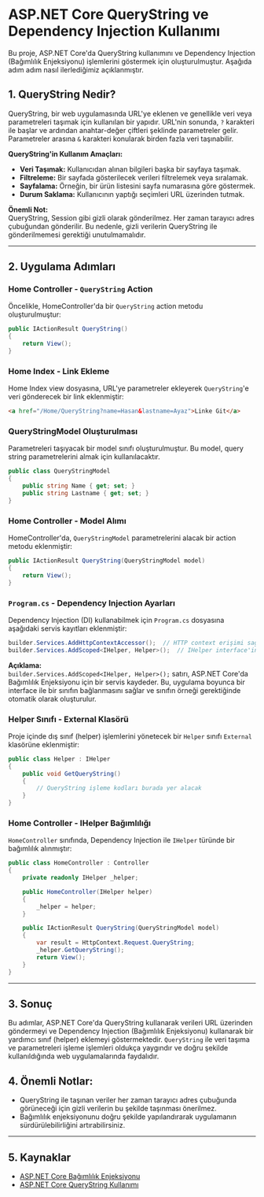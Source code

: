 
# ASP.NET Core QueryString ve Dependency Injection Kullanımı

Bu proje, ASP.NET Core'da QueryString kullanımını ve Dependency Injection (Bağımlılık Enjeksiyonu) işlemlerini göstermek için oluşturulmuştur. Aşağıda adım adım nasıl ilerlediğimiz açıklanmıştır.

## 1. **QueryString Nedir?**

QueryString, bir web uygulamasında URL'ye eklenen ve genellikle veri veya parametreleri taşımak için kullanılan bir yapıdır. URL'nin sonunda, `?` karakteri ile başlar ve ardından anahtar-değer çiftleri şeklinde parametreler gelir. Parametreler arasına `&` karakteri konularak birden fazla veri taşınabilir.

**QueryString'in Kullanım Amaçları:**
- **Veri Taşımak:** Kullanıcıdan alınan bilgileri başka bir sayfaya taşımak.
- **Filtreleme:** Bir sayfada gösterilecek verileri filtrelemek veya sıralamak.
- **Sayfalama:** Örneğin, bir ürün listesini sayfa numarasına göre göstermek.
- **Durum Saklama:** Kullanıcının yaptığı seçimleri URL üzerinden tutmak.

**Önemli Not:**  
QueryString, Session gibi gizli olarak gönderilmez. Her zaman tarayıcı adres çubuğundan gönderilir. Bu nedenle, gizli verilerin QueryString ile gönderilmemesi gerektiği unutulmamalıdır.

---

## 2. **Uygulama Adımları**

### Home Controller - `QueryString` Action

Öncelikle, HomeController'da bir `QueryString` action metodu oluşturulmuştur:

```csharp
public IActionResult QueryString()
{
    return View();
}
```

### Home Index - Link Ekleme

Home Index view dosyasına, URL'ye parametreler ekleyerek `QueryString`'e veri gönderecek bir link eklenmiştir:

```html
<a href="/Home/QueryString?name=Hasan&lastname=Ayaz">Linke Git</a>
```

### QueryStringModel Oluşturulması

Parametreleri taşıyacak bir model sınıfı oluşturulmuştur. Bu model, query string parametrelerini almak için kullanılacaktır.

```csharp
public class QueryStringModel
{
    public string Name { get; set; }
    public string Lastname { get; set; }
}
```

### Home Controller - Model Alımı

HomeController'da, `QueryStringModel` parametrelerini alacak bir action metodu eklenmiştir:

```csharp
public IActionResult QueryString(QueryStringModel model)
{
    return View();
}
```

### `Program.cs` - Dependency Injection Ayarları

Dependency Injection (DI) kullanabilmek için `Program.cs` dosyasına aşağıdaki servis kayıtları eklenmiştir:

```csharp
builder.Services.AddHttpContextAccessor();  // HTTP context erişimi sağlanır
builder.Services.AddScoped<IHelper, Helper>();  // IHelper interface'inin Helper sınıfı ile ilişkilendirilmesi
```

**Açıklama:**  
`builder.Services.AddScoped<IHelper, Helper>();` satırı, ASP.NET Core'da Bağımlılık Enjeksiyonu için bir servis kaydeder. Bu, uygulama boyunca bir interface ile bir sınıfın bağlanmasını sağlar ve sınıfın örneği gerektiğinde otomatik olarak oluşturulur.

### Helper Sınıfı - External Klasörü

Proje içinde dış sınıf (helper) işlemlerini yönetecek bir `Helper` sınıfı `External` klasörüne eklenmiştir:

```csharp
public class Helper : IHelper
{
    public void GetQueryString()
    {
        // QueryString işleme kodları burada yer alacak
    }
}
```

### Home Controller - IHelper Bağımlılığı

`HomeController` sınıfında, Dependency Injection ile `IHelper` türünde bir bağımlılık alınmıştır:

```csharp
public class HomeController : Controller
{
    private readonly IHelper _helper;

    public HomeController(IHelper helper)
    {
        _helper = helper;
    }

    public IActionResult QueryString(QueryStringModel model)
    {
        var result = HttpContext.Request.QueryString;
        _helper.GetQueryString();
        return View();
    }
}
```

---

## 3. **Sonuç**

Bu adımlar, ASP.NET Core'da QueryString kullanarak verileri URL üzerinden göndermeyi ve Dependency Injection (Bağımlılık Enjeksiyonu) kullanarak bir yardımcı sınıf (helper) eklemeyi göstermektedir. `QueryString` ile veri taşıma ve parametreleri işleme işlemleri oldukça yaygındır ve doğru şekilde kullanıldığında web uygulamalarında faydalıdır.

## 4. **Önemli Notlar:**
- QueryString ile taşınan veriler her zaman tarayıcı adres çubuğunda görüneceği için gizli verilerin bu şekilde taşınması önerilmez.
- Bağımlılık enjeksiyonunu doğru şekilde yapılandırarak uygulamanın sürdürülebilirliğini artırabilirsiniz.

---

## 5. **Kaynaklar**
- [ASP.NET Core Bağımlılık Enjeksiyonu](https://learn.microsoft.com/en-us/aspnet/core/fundamentals/dependency-injection?view=aspnetcore-7.0)
- [ASP.NET Core QueryString Kullanımı](https://learn.microsoft.com/en-us/aspnet/core/mvc/controllers/understanding-action-methods?view=aspnetcore-7.0)
